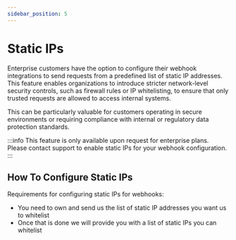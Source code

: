 ```yaml
---
sidebar_position: 5
---
```


# Static IPs


Enterprise customers have the option to configure their webhook integrations to send requests from a predefined list of static IP addresses. This feature enables organizations to introduce stricter network-level security controls, such as firewall rules or IP whitelisting, to ensure that only trusted requests are allowed to access internal systems.

This can be particularly valuable for customers operating in secure environments or requiring compliance with internal or regulatory data protection standards.

:::info
This feature is only available upon request for enterprise plans. Please contact support to enable static IPs for your webhook configuration.
:::


## How To Configure Static IPs

Requirements for configuring static IPs for webhooks:
- You need to own and send us the list of static IP addresses you want us to whitelist
- Once that is done we will provide you with a list of static IPs you can whitelist
